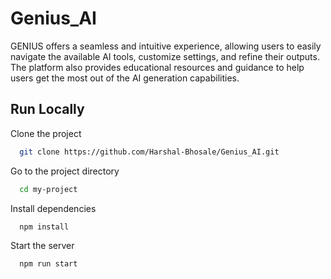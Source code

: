 
# Genius_AI

GENIUS offers a seamless and intuitive experience, allowing users to easily navigate the available AI tools, customize settings, and refine their outputs. The platform also provides educational resources and guidance to help users get the most out of the AI generation capabilities.



## Run Locally

Clone the project

```bash
  git clone https://github.com/Harshal-Bhosale/Genius_AI.git
```

Go to the project directory

```bash
  cd my-project
```

Install dependencies

```bash
  npm install
```

Start the server

```bash
  npm run start
```
